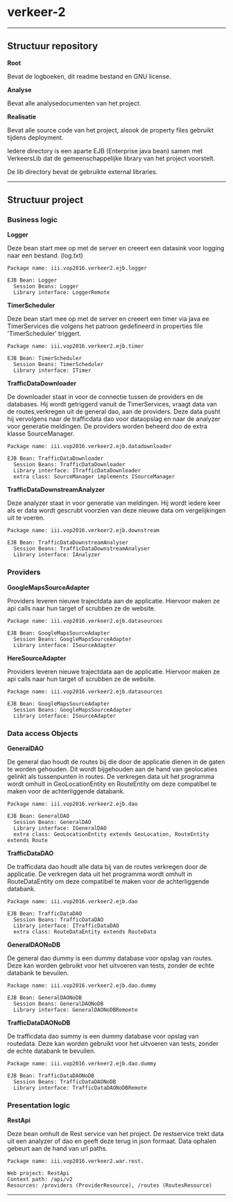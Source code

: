 # verkeer-2

***

## Structuur repository
__Root__

Bevat de logboeken, dit readme bestand en GNU license.

__Analyse__

Bevat alle analysedocumenten van het project.

__Realisatie__

Bevat alle source code van het project, alsook de property files gebruikt tijdens deployment.

Iedere directory is een aparte EJB (Enterprise java bean) samen met VerkeersLib dat de gemeenschappelijke library van het project voorstelt.

De lib directory bevat de gebruikte external libraries.

***

## Structuur project

### Business logic

__Logger__

Deze bean start mee op met de server en creeert een datasink voor logging naar een bestand. (log.txt)
````
Package name: iii.vop2016.verkeer2.ejb.logger

EJB Bean: Logger
  Session Beans: Logger
  Library interface: LoggerRemote
````

__TimerScheduler__

Deze bean start mee op met de server en creeert een timer via java ee TimerServices die volgens het patroon gedefineerd in properties file 'TimerScheduler' triggert.
````
Package name: iii.vop2016.verkeer2.ejb.timer

EJB Bean: TimerScheduler
  Session Beans: TimerScheduler
  Library interface: ITimer
````

__TrafficDataDownloader__

De downloader staat in voor de connectie tussen de providers en de databases. Hij wordt getriggerd vanuit de TimerServices, vraagt data van de routes,verkregen uit de general dao, aan de providers. Deze data pusht hij vervolgens naar de trafficdata dao voor dataopslag en naar de analyzer voor generatie meldingen. De providers worden beheerd doo de extra klasse SourceManager.
````
Package name: iii.vop2016.verkeer2.ejb.datadownloader

EJB Bean: TrafficDataDownloader
  Session Beans: TrafficDataDownloader
  Library interface: ITrafficDataDownloader
  extra class: SourceManager implements ISourceManager
````

__TrafficDataDownstreamAnalyzer__

Deze analyzer staat in voor generatie van meldingen. Hij wordt iedere keer als er data wordt gescrubt voorzien van deze nieuwe data om vergelijkingen uit te voeren.
````
Package name: iii.vop2016.verkeer2.ejb.downstream

EJB Bean: TrafficDataDownstreamAnalyser
  Session Beans: TrafficDataDownstreamAnalyser
  Library interface: IAnalyzer
````

### Providers

__GoogleMapsSourceAdapter__

Providers leveren nieuwe trajectdata aan de applicatie. Hiervoor maken ze api calls naar hun target of scrubben ze de website.
````
Package name: iii.vop2016.verkeer2.ejb.datasources

EJB Bean: GoogleMapsSourceAdapter
  Session Beans: GoogleMapsSourceAdapter
  Library interface: ISourceAdapter
````

__HereSourceAdapter__

Providers leveren nieuwe trajectdata aan de applicatie. Hiervoor maken ze api calls naar hun target of scrubben ze de website.
````
Package name: iii.vop2016.verkeer2.ejb.datasources

EJB Bean: GoogleMapsSourceAdapter
  Session Beans: GoogleMapsSourceAdapter
  Library interface: ISourceAdapter
````

### Data access Objects

__GeneralDAO__

De general dao houdt de routes bij die door de applicatie dienen in de gaten te worden gehouden. Dit wordt bijgehouden aan de hand van geolocaties gelinkt als tussenpunten in routes. De verkregen data uit het programma wordt omhult in GeoLocationEntity en RouteEntity om deze compatibel te maken voor de achterliggende databank.
````
Package name: iii.vop2016.verkeer2.ejb.dao

EJB Bean: GeneralDAO
  Session Beans: GeneralDAO
  Library interface: IGeneralDAO
  extra class: GeoLocationEntity extends GeoLocation, RouteEntity extends Route
````

__TrafficDataDAO__

De trafficdata dao houdt alle data bij van de routes verkregen door de applicatie. De verkregen data uit het programma wordt omhult in RouteDataEntity om deze compatibel te maken voor de achterliggende databank.
````
Package name: iii.vop2016.verkeer2.ejb.dao

EJB Bean: TrafficDataDAO
  Session Beans: TrafficDataDAO
  Library interface: ITrafficDataDAO
  extra class: RouteDataEntity extends RouteData
````

__GeneralDAONoDB__

De general dao dummy is een dummy database voor opslag van routes. Deze kan worden gebruikt voor het uitvoeren van tests, zonder de echte databank te bevuilen.
````
Package name: iii.vop2016.verkeer2.ejb.dao.dummy

EJB Bean: GeneralDAONoDB
  Session Beans: GeneralDAONoDB
  Library interface: GeneralDAONoDBRemoete
````

__TrafficDataDAONoDB__

De trafficdata dao summy is een dummy database voor opslag van routedata. Deze kan worden gebruikt voor het uitvoeren van tests, zonder de echte databank te bevuilen.
````
Package name: iii.vop2016.verkeer2.ejb.dao.dummy

EJB Bean: TrafficDataDAONoDB
  Session Beans: TrafficDataDAONoDB
  Library interface: TrafficDataDAONoDBRemote
````

### Presentation logic

__RestApi__

Deze bean omhult de Rest service van het project. De restservice trekt data uit een analyzer of dao en geeft deze terug in json formaat. Data ophalen gebeurt aan de hand van url paths.
````
Package name: iii.vop2016.verkeer2.war.rest.

Web project: RestApi
Context path: /api/v2
Resources: /providers (ProviderResource), /routes (RoutesResource)
````

***
